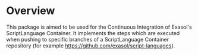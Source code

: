 
# Overview

This package is aimed to be used for the Continuous Integration of Exasol's ScriptLanguage Container.
It implements the steps which are executed when pushing to specific branches of a ScriptLanguage Container repository (for example https://github.com/exasol/script-languages).

